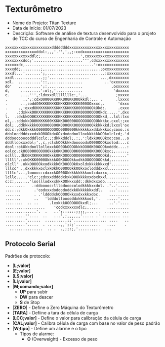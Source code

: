 # Texturômetro

* Nome do Projeto: Titan Texture
* Data de Início: 01/07/2023
* Descrição: Software de análise de textura desenvolvido para o projeto de TCC do curso de Engenharia de Controle e Automação

```xxxxxxxxxxxxxxxxxxxxxxxxxxxxxxxxxxxxxxxxxxxxxxxxxxxxxxxx
xxxxxxxxxxxxxxxxxxxxxddddddddxxxxxxxxxxxxxxxxxxxxxxxxxxx 
xxxxxxxxxxxxxxddol:,,,'.'',',,;:codxxxxxxxxxxxxxxxxxxxxx 
xxxxxxxxxxxddlc;..................',coxxxxxxxxxxxxxxxxxx 
xxxxxxxxdoc;'......................''',cdxxxxxxxxxxxxxxx 
xxxxxxdc,...............................':oxxxxxxxxxxxxx 
xxxxdd;.........;,.........................;oxxxxxxxxxxx 
xxxdl...'.......';,..........................:xxxxxxxxxx 
xxdl.............;;'..................     ...,dxxxxxxxx 
xdl.  ..........'::,...............          ..'oxxxxxxx 
do'   ..........';:,...............             .oxxxxxx
d,     .........':ol;,'............              'dxxxxx 
c.     ....''',:ldxxxdllllllllc:,'...             ;xxxxx 
,       ..';:cdxO0000KKKKK000KK00Okkdl:,.. .      .lxxxx 
.      ..,:oddO0KKKKKKKKKKKKKKKKKK000OOxxxc,.      'dxxx 
.     .,:oxxdOKKKKKKKKKKKKKKKKKK00000OOOkOkd:.     .cxxx 
.    .:dxkkkO0KXXKKKKKKKKKKKKKKKKK00OOOOOOOkdc.....',dxx 
l.  .:dxkkOO0KXXXKKKKKKKKKKKKKKKK000OOOOOOOkkd,..lxl:lxx 
ol,..:ddxkkOO0KKKKK00KKKKK000000OOOOOOOOOOkkkkc.cxxl:;xx 
dol;.,ddkkkkkkOOOO000000K0000KK0OO0OOOOOkkkkkkd;lxxxl'ox 
dd:c:;dkkOkkkkO000OOOOOOO0000000kkkkkkxxddxkkkxc;coxo.:x 
ddolocddddxxxdxkO0OOkdxOOxdxdodoolloxkkkkkkOOkxlclcd;.'d 
dddoocooooodddlcclc;;:dkkkddol;,:;.':ldxkOOOOkxo:coo...o 
dddllcoxxxdol;'.,c,;clxkOOkkkkdooooodxO000OOOkxolod:...c 
dool::okOkkdoollolloxxkO00OkOOOOkkkOO00K00OOOkxdddc....: 
oolcc.ckOO0000OOOOOOkkk0KKOOOOO0K000000KK0OOOkxc;,....., 
oclll..dkO0KXKKKK00Okkk0KKOOOOOOO000000KK0OOOkd;.......' 
lllll'.:xkOKKK0000OkkkkO0K0OOOkkxdkkOOOOOOOOkkd,........ 
olcll' .okkOOOOOkxodkkkk0K0OOOOkOxoldxkkkkkkxxd'........ 
lllcc' .,dxxkkkxoclxkOkkO00OOOkkOOkxoclodddxxxl......... 
llllc'...,looooc:cdxxxkO000Okkkkkkkkkxolcdxxxx,......... 
lcllc.....'clc:;cdxxxdddddxkxkOOOkkkkxxdoxkxxl.......... 
c:c:,......'loolllodxxxkkkOOkkxxdd::dkkdxxxdo........... 
.........   .:ddooooc:lllodooocolodkkkkxxdol. .'..'..... 
.......      .'codxxxdodoododdxkOkkkkkkxddl.   ...'..... 
.......      . .'lddddxkOOOOOkkxxdxxkkxdoc.    ......... 
.......      ..   'ldddollooooddxkkkkxol,'.   .....'.... 
........  .. ..     .lxxkkkOOOOOOOkxdl;...     ..'.'.... 
..................    'codxxxxxxxdlc;,.....   .......... 
..............'.  .   ..';::::::;;;;,... ..  ....... ... 
.........''....  ..   ...',;,,,,,,'..... .' ........ ... 
.........'......  .........,;;'............... ....   .. 
.........'.....  . .. ...,,';:;'...........   ....    . 
  ...............  .. .  .,;;:;,'..........  ...		
```

## Protocolo Serial

Padrões de protocolo: 

* __[L;valor]__
* __[E;valor]__
* __[LS;valor]__
* __[LI;valor]__
* __[M;comando;valor]__
  * __UP__ para subir			
  * __DW__ para descer	
  * __S__ de Stop
* __[ZERO]__ - Define o Zero Máquina do Texturômetro
* __[TARA]__ - Defiine a tara da célula de carga
* __[LCC;valor]__ - Define o valor para calibração da célula de carga
* __[CAL;valor]__ - Calibra célula de carga com base no valor de peso padrão
* __[W;tipo]__ - Define um alarme e o tipo
	* Tipos de alarme:
		* __O__ (Overweight) - Excesso de peso 